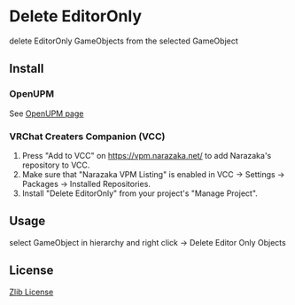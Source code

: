 # Delete EditorOnly

delete EditorOnly GameObjects from the selected GameObject

## Install

### OpenUPM

See [OpenUPM page](https://openupm.com/packages/net.narazaka.unity.delete-editor-only/)

### VRChat Creaters Companion (VCC)

1. Press "Add to VCC" on https://vpm.narazaka.net/ to add Narazaka's repository to VCC.
2. Make sure that "Narazaka VPM Listing" is enabled in VCC -> Settings -> Packages -> Installed Repositories.
3. Install "Delete EditorOnly" from your project's "Manage Project".

## Usage

select GameObject in hierarchy and right click -> Delete Editor Only Objects

## License

[Zlib License](LICENSE.txt)
